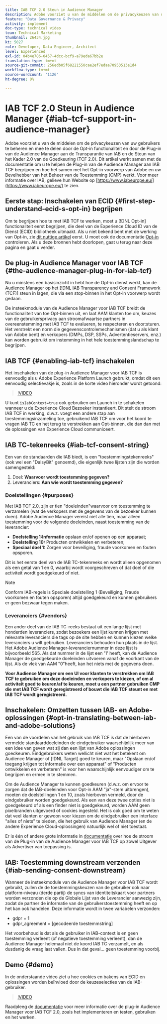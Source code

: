 ```yaml
---
title: IAB TCF 2.0 Steun in Audience Manager
description: Adobe voorziet u van de middelen om de privacykeuzen van uw gebruikers te beheren en mee te delen door de Opt-in functionaliteit en door de Plug-in van de Audience Manager aan de Transparantie van IAB en de Steun van het Kader 2.0 van de Goedkeuring (TCF 2.0). Dit artikel werkt samen met de documentatie om u te helpen de Plug-in van de Audience Manager aan IAB TCF begrijpen en hoe het samen met het Opt-in voorwerp van Adobe en uw Bevelhebber van het Beheer van de Toestemming (CMP) werkt.
feature: "Data Governance & Privacy"
activity: implement
doc-type: technical video
team: Technical Marketing
thumbnail: 26434.jpg
kt: 5027
role: Developer, Data Engineer, Architect
level: Experienced
exl-id: 04b4e786-0457-4dcc-bcf9-a79eda67bb2e
translation-type: tm+mt
source-git-commit: 256edb05f68221550cae2ef7edaa70953513e1d4
workflow-type: tm+mt
source-wordcount: '1126'
ht-degree: 0%

---
```


# IAB TCF 2.0 Steun in Audience Manager {#iab-tcf-support-in-audience-manager}

Adobe voorziet u van de middelen om de privacykeuzen van uw gebruikers te beheren en mee te delen door de Opt-in functionaliteit en door de Plug-in van de Audience Manager aan de Transparantie van IAB en de Steun van het Kader 2.0 van de Goedkeuring (TCF 2.0). Dit artikel werkt samen met de documentatie om u te helpen de Plug-in van de Audience Manager aan IAB TCF begrijpen en hoe het samen met het Opt-in voorwerp van Adobe en uw Bevelhebber van het Beheer van de Toestemming (CMP) werkt. Voor meer informatie over IAB, gelieve hun Website op [https://www.iabeurope.eu/](https://www.iabeurope.eu/) te zien.

## Eerste stap: Inschakelen van ECID {#first-step-understand-ecid-s-opt-in} begrijpen

Om te begrijpen hoe te met IAB TCF te werken, moet u [!DNL Opt-in] functionaliteit eerst begrijpen, die deel van de Experience Cloud ID van de Dienst (ECID) bibliotheek uitmaakt. Als u niet bekend bent met de werking van Opt-in, zie [dit nuttige artikel](https://docs.adobe.com/content/help/en/core-services-learn/tutorials/id-service/use-opt-in-to-control-experience-cloud-activities-based-on-user-consent.html) eerst. U moet ook de documentatie [Opt-in](https://docs.adobe.com/content/help/nl-NL/id-service/using/implementation/opt-in-service/optin-overview.html) controleren. Als u deze bronnen hebt doorlopen, gaat u terug naar deze pagina en gaat u verder.

## De plug-in Audience Manager voor IAB TCF {#the-audience-manager-plug-in-for-iab-tcf}

Nu u minstens een basisinzicht in hebt hoe de Opt-in dienst werkt, kan de Audience Manager op het [!DNL IAB Transparency and Consent Framework (TCF)] steun in lagen, die via een stop-binnen in het Opt-in voorwerp wordt gedaan.

De insteekmodule van de Audience Manager voor IAB TCF breidt de functionaliteit van toe Opt-binnen uit, en laat AAM klanten toe om, keuzes van de gebruikersprivacy aan stroomafwaartse partners in overeenstemming met IAB TCF te evalueren, te respecteren en door:sturen. Het verstrekt een norm die gegevenscontrolemechanismen (dat u als klant van Adobe bent) en verkopers (DMPs, DSP, SSPs, Advertentieservers, enz.) kan worden gebruikt om instemming in het hele toestemmingslandschap te begrijpen.

## IAB TCF {#enabling-iab-tcf} inschakelen

Het inschakelen van de plug-in Audience Manager voor IAB TCF is eenvoudig als u Adobe Experience Platform Launch gebruikt, omdat dit een eenvoudig selectievakje is, zoals in de korte video hieronder wordt getoond:

>[!VIDEO](https://video.tv.adobe.com/v/26433/?quality=12)

U kunt `isIabContext=true` ook gebruiken om Launch in te schakelen wanneer u de Experience Cloud Bezoeker instantieert. Dit stelt de stroom IAB TCF in werking, d.w.z. voegt een andere stap aan toestemmingsinzameling toe, gebruikend IAB TCF om voor het koord te vragen IAB TC en het terug te verstrekken aan Opt-binnen, die dan dan met de oplossingen van Experience Cloud communiceert.

## IAB TC-tekenreeks {#iab-tcf-consent-string}

Een van de standaarden die IAB biedt, is een &quot;toestemmingstekenreeks&quot; (ook wel een &quot;DaisyBit&quot; genoemd), die eigenlijk twee lijsten zijn die worden samengesteld:

1. Doel: **Waarvoor wordt toestemming gegeven?**
1. Leveranciers: **Aan wie wordt toestemming gegeven?**

### Doelstellingen {#purposes}

Met IAB TCF 2.0, zijn er tien &quot;doeleinden&quot;waarvoor om toestemming te verzamelen (wat de verkopers met de gegevens van de bezoeker kunnen doen). Adobe Audience Manager vereist niet alle tien, maar alleen toestemming voor de volgende doeleinden, naast toestemming van de leverancier:

* **Doelstelling 1:Informatie** opslaan en/of openen op een apparaat;
* **Doelstelling 10:** Producten ontwikkelen en verbeteren;
* **Speciaal doel 1:** Zorgen voor beveiliging, fraude voorkomen en fouten opsporen.

Dit is het eerste deel van de IAB TC-tekenreeks en wordt alleen opgenomen als een getal van 1 en 0, waarbij wordt voorgeschreven of dat doel of die activiteit wordt goedgekeurd of niet.

>[!NOTE]
>
>Conform IAB-regels is Speciale doelstelling 1 (Beveiliging, Fraude voorkomen en fouten opsporen) altijd goedgekeurd en kunnen gebruikers er geen bezwaar tegen maken.

### Leveranciers {#vendors}

Een ander deel van de IAB TC-reeks bestaat uit een lange lijst met honderden leveranciers, zodat bezoekers een lijst kunnen krijgen met relevante leveranciers die tags op de site hebben en kunnen kiezen welke leveranciers u wilt gebruiken. Leveranciers behouden hun plaats in de lijst. Het Adobe Audience Manager-leveranciernummer in deze lijst is bijvoorbeeld 565. Als dat nummer in de lijst een &#39;1&#39; heeft, kan de Audience Manager de goedgekeurde doeleinden uitvoeren vanaf de voorkant van de lijst. Als de vlek van AAM &quot;0&quot;heeft, kan het niets met de gegevens doen.

**Voor Audience Manager om een UI voor klanten te verstrekken om IAB TCF te gebruiken om deze doeleinden en verkopers te kiezen, of om al activiteit goed te keuren/af te keuren, moet u een partner gebruiken CMP die met IAB TCF wordt geregistreerd of bouwt die IAB TCF steunt en met IAB TCF wordt geregistreerd.**

## Inschakelen: Omzetten tussen IAB- en Adobe-oplossingen {#opt-in-translating-between-iab-and-adobe-solutions}

Een van de voordelen van het gebruik van IAB TCF is dat de hierboven vermelde standaarddoeleinden de eindgebruiker waarschijnlijk meer van een idee van geven wat zij dan een lijst van Adobe oplossingen goedkeuren. Eindgebruikers weten wellicht niet wat het betekent om Audience Manager of [!DNL Target] goed te keuren, maar &quot;Opslaan en/of toegang krijgen tot informatie over een apparaat&quot; of &quot;Producten ontwikkelen en verbeteren&quot; is voor hen waarschijnlijk eenvoudiger om te begrijpen en ermee in te stemmen.

Om de Audience Manager te kunnen goedkeuren (d.w.z. om ervoor te zorgen dat de IAB-doeleinden voor Opt-in AAM &quot;ja&quot;-stem uitbrengen), moeten de doelstellingen 1 en 10, zoals hierboven vermeld, door de eindgebruiker worden goedgekeurd. Als een van deze twee opties niet is goedgekeurd of als een finder niet is goedgekeurd, worden AAM geen pixelbranden uitgevoerd of cookies ingesteld. Het is ook goed om te weten dat veel klanten er gewoon voor kiezen om de eindgebruiker een interface &quot;alles of niets&quot; te bieden, die het gebruik van Audience Manager (en de andere Experience Cloud-oplossingen) natuurlijk wel of niet toestaat.

Er is één of andere grote informatie in [documentatie](https://marketing.adobe.com/resources/help/en_US/aam/aam-iab-plugin.html) over hoe de stroom van de Plug-in van de Audience Manager voor IAB TCF op zowel Uitgever als Advertiser van toepassing is.

## IAB: Toestemming downstream verzenden {#iab-sending-consent-downstream}

Wanneer de insteekmodule van de Audience Manager voor IAB TCF wordt gebruikt, zullen de de toestemmingskeuzen van de gebruiker ook naar platform-niveau (derde partij) de syncs van identiteitskaart voor partners worden verzonden die op de Globale Lijst van de Leverancier aanwezig zijn, zodat de partner de informatie van de gebruikerstoestemming heeft en op het kan ook handelen. Deze informatie wordt in twee variabelen verzonden:

* gdpr = 1
* gdpr_agreement = [gecodeerde toestemmstring]

Het voorbehoud is dat als de gebruiker in IAB-context is en geen toestemming verleent (of negatieve toestemming verleent), dan de Audience Manager helemaal niet de koord IAB TC verzamelt, en als dusdanig de vraag laat vallen. Dus in dat geval... geen toestemming voorbij.

## Demo {#demo}

In de onderstaande video ziet u hoe cookies en bakens van ECID en oplossingen worden beïnvloed door de keuzeselecties van de IAB-gebruiker.

>[!VIDEO](https://video.tv.adobe.com/v/26434/?quality=12)

Raadpleeg de [documentatie](https://docs.adobe.com/content/help/en/audience-manager/user-guide/overview/data-privacy/consent-management/aam-iab-plugin.html) voor meer informatie over de plug-in Audience Manager voor IAB TCF 2.0, zoals het implementeren en testen, gebruiken en het werken.
